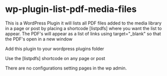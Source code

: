 wp-plugin-list-pdf-media-files
==============================

This is a WordPress Plugin it will lists all PDF files added to the media library in a page or post by placing a shortcode [listpdfs] where you want the list to appear.
The PDF's will appear as a list of links using target="_blank" so that the PDF's open in a new window

Add this plugin to your wordpress plugins folder

Use the [listpdfs] shortcode on any page or post

There are no configurations setting pages in the wp admin.
